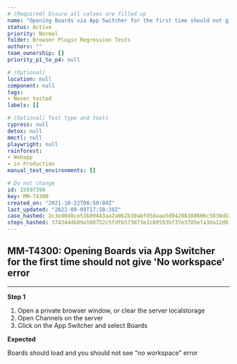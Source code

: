 ```yaml
---
# (Required) Ensure all values are filled up
name: "Opening Boards via App Switcher for the first time should not give 'No workspace' error"
status: Active
priority: Normal
folder: Browser Plugin Regression Tests
authors: ""
team_ownership: []
priority_p1_to_p4: null

# (Optional)
location: null
component: null
tags: 
- Never tested
labels: []

# (Optional) Test type and tools
cypress: null
detox: null
mmctl: null
playwright: null
rainforest: 
- Webapp
- in Production
manual_test_environments: []

# Do not change
id: 15597399
key: MM-T4300
created_on: "2021-10-22T08:50:04Z"
last_updated: "2022-09-09T17:58:39Z"
case_hashed: 2c3ed0d8ce53b89443aa2a062b30abfd5daaa5d84288388606c5836db326183cdd90c4e5344b2fc479e540cc797c577d
steps_hashed: 37434d4b89a160752c5fdfb573d73e2c88593bf37e3785efa3da12d6f7f7044b59cb3a7bd8b7a4aba1ba6d6448beff4b
---
```


<!-- (Auto-generated) Based on frontmatter's "key" and "name" -->

## MM-T4300: Opening Boards via App Switcher for the first time should not give 'No workspace' error

---

**Step 1**

1. Open a private browser window, or clear the server localstorage
2. Open Channels on the server
3. Click on the App Switcher and select Boards

**Expected**

Boards should load and you should not see "no workspace" error
